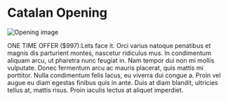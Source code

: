 # Catalan Opening

![Opening image](https://www.thechesswebsite.com/wp-content/uploads/2013/03/catalan-opening-featured1.jpg)

ONE TIME OFFER ($997):Lets face it. Orci varius natoque penatibus et magnis dis parturient montes, nascetur ridiculus mus. In condimentum aliquam arcu, ut pharetra nunc feugiat in. Nam tempor dui non mi mollis vulputate. Donec fermentum arcu ac mauris placerat, quis mattis mi porttitor. Nulla condimentum felis lacus, eu viverra dui congue a. Proin vel augue eu diam egestas finibus quis in ante. Duis at diam blandit, ultricies tellus at, mattis risus. Proin iaculis lectus at aliquet imperdiet.

